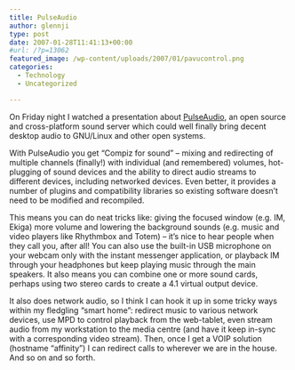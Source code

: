 ```yaml
---
title: PulseAudio
author: glennji
type: post
date: 2007-01-28T11:41:13+00:00
#url: /?p=13062
featured_image: /wp-content/uploads/2007/01/pavucontrol.png
categories:
  - Technology
  - Uncategorized

---
```

On Friday night I watched a presentation about [PulseAudio][1], an open source and cross-platform sound server which could well finally bring decent desktop audio to GNU/Linux and other open systems.
  
With PulseAudio you get &#8220;Compiz for sound&#8221; &#8211; mixing and redirecting of multiple channels (finally!) with individual (and remembered) volumes, hot-plugging of sound devices and the ability to direct audio streams to different devices, including networked devices. Even better, it provides a number of plugins and compatibility libraries so existing software doesn&#8217;t need to be modified and recompiled.
  
This means you can do neat tricks like: giving the focused window (e.g. IM, Ekiga) more volume and lowering the background sounds (e.g. music and video players like Rhythmbox and Totem) &#8211; it&#8217;s nice to hear people when they call you, after all! You can also use the built-in USB microphone on your webcam only with the instant messenger application, or playback IM through your headphones but keep playing music through the main speakers. It also means you can combine one or more sound cards, perhaps using two stereo cards to create a 4.1 virtual output device.
  
It also does network audio, so I think I can hook it up in some tricky ways within my fledgling &#8220;smart home&#8221;: redirect music to various network devices, use MPD to control playback from the web-tablet, even stream audio from my workstation to the media centre (and have it keep in-sync with a corresponding video stream). Then, once I get a VOIP solution (hostname &#8220;affinity&#8221;) I can redirect calls to wherever we are in the house. And so on and so forth.

 [1]: http://pulseaudio.org/ "link"
